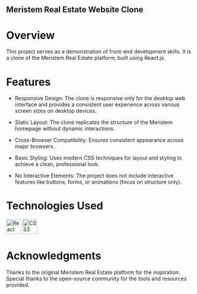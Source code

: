 ## Meristem Real Estate Website Clone

# Overview
This project serves as a demonstration of front-end development skills. It is a clone of the Meristem Real Estate platform, built using React.js.

# Features
- Responsive Design: The clone is responsive only for the desktop web interface and provides a consistent user experience across various screen sizes on desktop devices.

- Static Layout: The clone replicates the structure of the Meristem homepage without dynamic interactions.
  
- Cross-Browser Compatibility: Ensures consistent appearance across major browsers.

- Basic Styling: Uses modern CSS techniques for layout and styling to achieve a clean, professional look.
  
- No Interactive Elements: The project does not include interactive features like buttons, forms, or animations (focus on structure only).

# Technologies Used
<img src="https://cdn.worldvectorlogo.com/logos/react-1.svg" alt="React Logo" width="40" height="40"/>
  
<img src="https://cdn.worldvectorlogo.com/logos/css-3.svg" alt="CSS3 Logo" width="40" height="40"/>

# Acknowledgments
Thanks to the original Meristem Real Estate platform for the inspiration.
Special thanks to the open-source community for the tools and resources provided.
